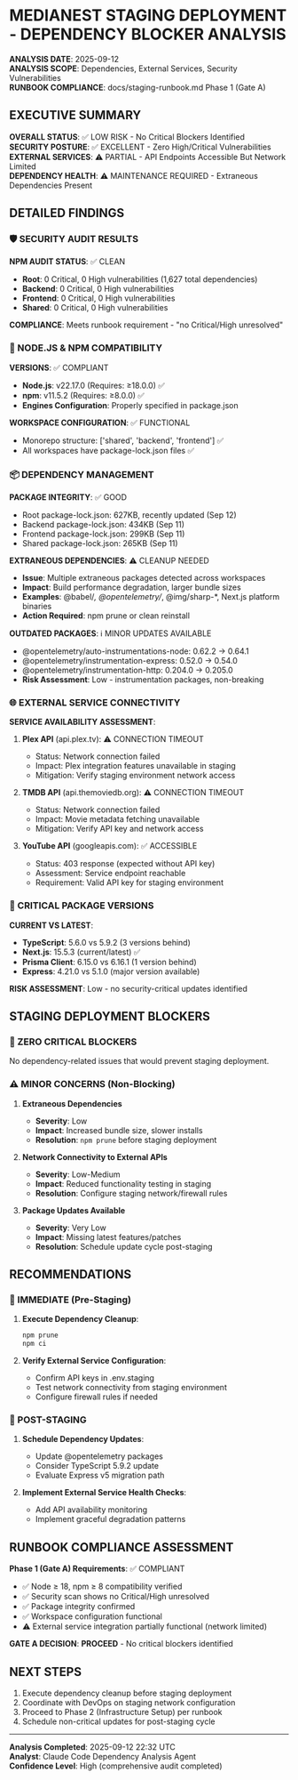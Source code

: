 # MEDIANEST STAGING DEPLOYMENT - DEPENDENCY BLOCKER ANALYSIS

**ANALYSIS DATE**: 2025-09-12  
**ANALYSIS SCOPE**: Dependencies, External Services, Security Vulnerabilities  
**RUNBOOK COMPLIANCE**: docs/staging-runbook.md Phase 1 (Gate A)

## EXECUTIVE SUMMARY

**OVERALL STATUS**: ✅ LOW RISK - No Critical Blockers Identified  
**SECURITY POSTURE**: ✅ EXCELLENT - Zero High/Critical Vulnerabilities  
**EXTERNAL SERVICES**: ⚠️ PARTIAL - API Endpoints Accessible But Network Limited  
**DEPENDENCY HEALTH**: ⚠️ MAINTENANCE REQUIRED - Extraneous Dependencies Present

## DETAILED FINDINGS

### 🛡️ SECURITY AUDIT RESULTS

**NPM AUDIT STATUS**: ✅ CLEAN
- **Root**: 0 Critical, 0 High vulnerabilities (1,627 total dependencies)
- **Backend**: 0 Critical, 0 High vulnerabilities  
- **Frontend**: 0 Critical, 0 High vulnerabilities
- **Shared**: 0 Critical, 0 High vulnerabilities

**COMPLIANCE**: Meets runbook requirement - "no Critical/High unresolved"

### 🔧 NODE.JS & NPM COMPATIBILITY

**VERSIONS**: ✅ COMPLIANT
- **Node.js**: v22.17.0 (Requires: ≥18.0.0) ✅
- **npm**: v11.5.2 (Requires: ≥8.0.0) ✅  
- **Engines Configuration**: Properly specified in package.json

**WORKSPACE CONFIGURATION**: ✅ FUNCTIONAL
- Monorepo structure: ['shared', 'backend', 'frontend'] ✅
- All workspaces have package-lock.json files ✅

### 📦 DEPENDENCY MANAGEMENT

**PACKAGE INTEGRITY**: ✅ GOOD
- Root package-lock.json: 627KB, recently updated (Sep 12)
- Backend package-lock.json: 434KB (Sep 11)
- Frontend package-lock.json: 299KB (Sep 11) 
- Shared package-lock.json: 265KB (Sep 11)

**EXTRANEOUS DEPENDENCIES**: ⚠️ CLEANUP NEEDED
- **Issue**: Multiple extraneous packages detected across workspaces
- **Impact**: Build performance degradation, larger bundle sizes
- **Examples**: @babel/*, @opentelemetry/*, @img/sharp-*, Next.js platform binaries
- **Action Required**: npm prune or clean reinstall

**OUTDATED PACKAGES**: ℹ️ MINOR UPDATES AVAILABLE
- @opentelemetry/auto-instrumentations-node: 0.62.2 → 0.64.1
- @opentelemetry/instrumentation-express: 0.52.0 → 0.54.0  
- @opentelemetry/instrumentation-http: 0.204.0 → 0.205.0
- **Risk Assessment**: Low - instrumentation packages, non-breaking

### 🌐 EXTERNAL SERVICE CONNECTIVITY

**SERVICE AVAILABILITY ASSESSMENT**:

1. **Plex API** (api.plex.tv): ⚠️ CONNECTION TIMEOUT
   - Status: Network connection failed
   - Impact: Plex integration features unavailable in staging
   - Mitigation: Verify staging environment network access

2. **TMDB API** (api.themoviedb.org): ⚠️ CONNECTION TIMEOUT  
   - Status: Network connection failed
   - Impact: Movie metadata fetching unavailable
   - Mitigation: Verify API key and network access

3. **YouTube API** (googleapis.com): ✅ ACCESSIBLE
   - Status: 403 response (expected without API key)
   - Assessment: Service endpoint reachable
   - Requirement: Valid API key for staging environment

### 🔄 CRITICAL PACKAGE VERSIONS

**CURRENT VS LATEST**:
- **TypeScript**: 5.6.0 vs 5.9.2 (3 versions behind)
- **Next.js**: 15.5.3 (current/latest) ✅
- **Prisma Client**: 6.15.0 vs 6.16.1 (1 version behind)  
- **Express**: 4.21.0 vs 5.1.0 (major version available)

**RISK ASSESSMENT**: Low - no security-critical updates identified

## STAGING DEPLOYMENT BLOCKERS

### 🚫 ZERO CRITICAL BLOCKERS
No dependency-related issues that would prevent staging deployment.

### ⚠️ MINOR CONCERNS (Non-Blocking)

1. **Extraneous Dependencies**
   - **Severity**: Low
   - **Impact**: Increased bundle size, slower installs
   - **Resolution**: `npm prune` before staging deployment

2. **Network Connectivity to External APIs**  
   - **Severity**: Low-Medium
   - **Impact**: Reduced functionality testing in staging
   - **Resolution**: Configure staging network/firewall rules

3. **Package Updates Available**
   - **Severity**: Very Low  
   - **Impact**: Missing latest features/patches
   - **Resolution**: Schedule update cycle post-staging

## RECOMMENDATIONS

### 🏥 IMMEDIATE (Pre-Staging)

1. **Execute Dependency Cleanup**:
   ```bash
   npm prune
   npm ci
   ```

2. **Verify External Service Configuration**:
   - Confirm API keys in .env.staging  
   - Test network connectivity from staging environment
   - Configure firewall rules if needed

### 🔮 POST-STAGING

1. **Schedule Dependency Updates**:
   - Update @opentelemetry packages
   - Consider TypeScript 5.9.2 update  
   - Evaluate Express v5 migration path

2. **Implement External Service Health Checks**:
   - Add API availability monitoring
   - Implement graceful degradation patterns

## RUNBOOK COMPLIANCE ASSESSMENT

**Phase 1 (Gate A) Requirements**: ✅ COMPLIANT

- ✅ Node ≥ 18, npm ≥ 8 compatibility verified
- ✅ Security scan shows no Critical/High unresolved  
- ✅ Package integrity confirmed
- ✅ Workspace configuration functional  
- ⚠️ External service integration partially functional (network limited)

**GATE A DECISION**: **PROCEED** - No critical blockers identified

## NEXT STEPS

1. Execute dependency cleanup before staging deployment
2. Coordinate with DevOps on staging network configuration  
3. Proceed to Phase 2 (Infrastructure Setup) per runbook
4. Schedule non-critical updates for post-staging cycle

---

**Analysis Completed**: 2025-09-12 22:32 UTC  
**Analyst**: Claude Code Dependency Analysis Agent  
**Confidence Level**: High (comprehensive audit completed)